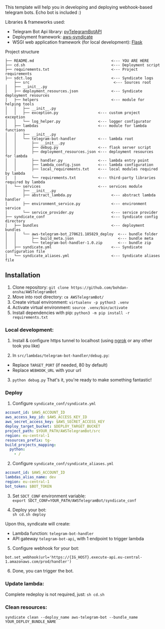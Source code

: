 This template will help you in developing and deploying webhook-based telegram bots.
Echo bot is included :)

Libraries & frameworks used:
- Telegram Bot Api library: [pyTelegramBotAPI](https://github.com/eternnoir/pyTelegramBotAPI)
- Deployment framework: [aws-syndicate](https://github.com/epam/aws-syndicate)
- WSGI web application framework (for local development): [Flask](https://pypi.org/project/Flask/)


Project structure
```
├── README.md                                   <--- YOU ARE HERE
├── cd.sh                                       <--- Deployment script
├── requirements.txt                            <--- Project requirements
├── sdct.log                                    <--- Syndicate logs
    ├── src                                      <--- Sources root
│   ├── __init__.py
│   ├── deployment_resources.json               <--- Syndicate deployment resources
│   ├── helpers                                 <--- module for helping tools
│   │   ├── __init__.py
│   │   ├── exception.py                  <--- custom project exception
│   │   └── log_helper.py                 <--- logger configurator
│   ├── lambdas                           <--- module for lambda functions
│   │   ├── __init__.py
│   │   └── telegram-bot-handler          <--- lambda root
│   │       ├── __init__.py
│   │       ├── debug.py                  <--- flask server script
│   │       ├── deployment_resources.json <--- deployment resources for lambda
│   │       ├── handler.py                <--- lambda entry point
│   │       ├── lambda_config.json        <--- lambda configuration
│   │       ├── local_requirements.txt    <--- local modules required by lambda
│   │       └── requirements.txt          <--- third-party libraries required by lambda
│   └── services                          <--- services module
│       ├── __init__.py
│       ├── abstract_lambda.py                  <--- abstract lambda handler
│       ├── environment_service.py              <--- environment service
│       └── service_provider.py                 <--- service provider
├── syndicate_conf                              <--- Syndicate config directory
│   ├── bundles                                 <--- deployment bundles
│   │   └── aws-telegram-bot_270621.185829_deploy  <--- bundle folder
│   │       ├── build_meta.json                    <--- bundle meta
│   │       └── telegram-bot-handler-1.0.zip       <--- bundle zip
│   ├── syndicate.yml                           <--- Syndicate configuration file
│   └── syndicate_aliases.yml                   <--- Syndicate aliases file
```


## Installation

1. Clone repository:
   `git clone https://github.com/bohdan-onsha/AWSTelegramBot`
2. Move into root directory:
   `cв AWSTelegramBot/`
3. Create virtual environment:
   `virtualenv -p python3 .venv`
4. Activate virtual environment:
   `source .venv/bin/activate`
5. Install dependencies with pip:
   `python3 -m pip install -r requirements.txt`

### Local development:

1. Install & configure https tunnel to localhost (using
   [ngrok](https://ngrok.com/) or any other took you like)  

2. In `src/lambdas/telegram-bot-handler/debug.py`:
- Replace `TARGET_PORT` (if needed, 80 by default)
- Replace `WEBHOOK_URL` with your url

   
3. `python debug.py`
   That's it, you're ready to make something fantastic!

### Deploy
1. Configure `syndicate_conf/syndicate.yml`

```yaml
account_id: $AWS_ACCOUNT_ID
aws_access_key_id: $AWS_ACCESS_KEY_ID
aws_secret_access_key: $AWS_SECRET_ACCESS_KEY
deploy_target_bucket: $DEPLOY_TARGET_BUCKET
project_path: $YOUR_PATH/AWSTelegramBot/src
region: eu-central-1
resources_prefix: tg-
build_projects_mapping:
  python:
    - /
```

2. Configure `syndicate_conf/syndicate_aliases.yml`
```yaml
account_id: $AWS_ACCOUNT_ID
lambdas_alias_name: dev
region: eu-central-1
bot_token: $BOT_TOKEN
```

3. Set `SDCT_CONF` environment variable:  
`export SDCT_CONF=YOUR_PATH/AWSTelegramBot/syndicate_conf`

4. Deploy your bot:   
`sh cd.sh deploy`

Upon this, syndicate will create:
- Lambda function: `telegram-bot-handler`
- API gateway `telegram-bot-api`, with 1 endpoint to trigger lambda

5. Configure webhook for your bot:
```python3
bot.set_webhook(url='https://{IG_HOST}.execute-api.eu-central-1.amazonaws.com/prod/handler')
```
6. Done, you can trigger the bot.

### Update lambda:
Complete redeploy is not required, just:
`sh cd.sh`

### Clean resources:
`syndicate clean --deploy_name aws-telegram-bot --bundle_name YOUR_DEPLOY_BUNDLE_NAME`